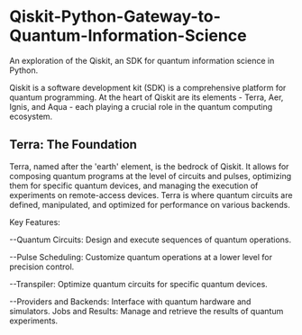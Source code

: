 # Qiskit-Python-Gateway-to-Quantum-Information-Science
An exploration of the Qiskit, an SDK for quantum information science in Python.

Qiskit is a software development kit (SDK) is a comprehensive platform for quantum programming. 
At the heart of Qiskit are its elements - Terra, Aer, Ignis, and Aqua - each playing a crucial role in the quantum 
computing ecosystem. 

## Terra: The Foundation

Terra, named after the 'earth' element, is the bedrock of Qiskit. It allows for composing quantum programs at the level of circuits and pulses, optimizing them for specific quantum devices, and managing the execution of experiments on remote-access devices. Terra is where quantum circuits are defined, manipulated, and optimized for performance on various backends.

Key Features:

--Quantum Circuits: Design and execute sequences of quantum operations.

--Pulse Scheduling: Customize quantum operations at a lower level for precision control.

--Transpiler: Optimize quantum circuits for specific quantum devices.

--Providers and Backends: Interface with quantum hardware and simulators.
Jobs and Results: Manage and retrieve the results of quantum experiments.